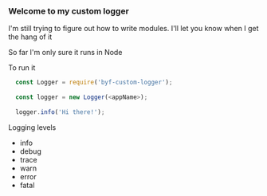 ### Welcome to my custom logger

I'm still trying to figure out how to write modules. I'll let you know when I get the hang of it

So far I'm only sure it runs in Node

To run it
```javascript
  const Logger = require('byf-custom-logger');
  
  const logger = new Logger(<appName>);
  
  logger.info('Hi there!');
```

Logging levels
- info
- debug
- trace
- warn
- error
- fatal
